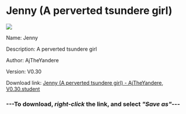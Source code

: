 # Jenny (A perverted tsundere girl)

<img src = "https://raw.githubusercontent.com/Arbiter1223/Daigaku-Gurashi-Custom-Students/master/Students/Files/Jenny%20(A%20perverted%20tsundere%20girl).png">

Name: Jenny

Description: A perverted tsundere girl

Author: AjTheYandere

Version: V0.30

Download link: <a href="https://raw.githubusercontent.com/Arbiter1223/Daigaku-Gurashi-Custom-Students/master/Students/Files/Jenny%20(A%20perverted%20tsundere%20girl)%20-%20AjTheYandere%2C%20V0.30.student">Jenny (A perverted tsundere girl) - AjTheYandere, V0.30.student</a>

### ---**To download, _right-click_ the link, and select _"Save as"_**---
